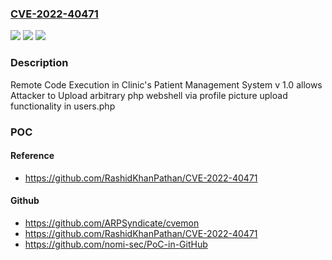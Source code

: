 ### [CVE-2022-40471](https://cve.mitre.org/cgi-bin/cvename.cgi?name=CVE-2022-40471)
![](https://img.shields.io/static/v1?label=Product&message=n%2Fa&color=blue)
![](https://img.shields.io/static/v1?label=Version&message=n%2Fa&color=blue)
![](https://img.shields.io/static/v1?label=Vulnerability&message=n%2Fa&color=brighgreen)

### Description

Remote Code Execution in Clinic's Patient Management System v 1.0 allows Attacker to Upload arbitrary php webshell via profile picture upload functionality in users.php

### POC

#### Reference
- https://github.com/RashidKhanPathan/CVE-2022-40471

#### Github
- https://github.com/ARPSyndicate/cvemon
- https://github.com/RashidKhanPathan/CVE-2022-40471
- https://github.com/nomi-sec/PoC-in-GitHub

